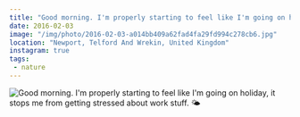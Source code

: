 ```yaml
---
title: "Good morning. I'm properly starting to feel like I'm going on holiday, it stops me from getting stressed about work stuff. 🌤"
date: 2016-02-03
image: "/img/photo/2016-02-03-a014bb409a62fad4fa29fd994c278cb6.jpg"
location: "Newport, Telford And Wrekin, United Kingdom"
instagram: true
tags:
 - nature
---
```


![Good morning. I'm properly starting to feel like I'm going on holiday, it stops me from getting stressed about work stuff. 🌤](/img/photo/2016-02-03-a014bb409a62fad4fa29fd994c278cb6.jpg)

